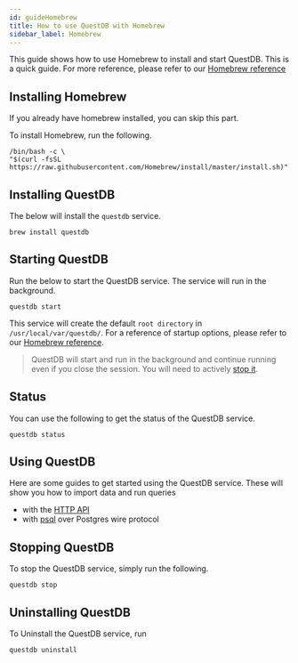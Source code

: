 ```yaml
---
id: guideHomebrew
title: How to use QuestDB with Homebrew
sidebar_label: Homebrew
---
```



This guide shows how to use Homebrew to install and start QuestDB. This is a quick guide. For more reference,
please refer to our [Homebrew reference](homebrewReference.md)

## Installing Homebrew 
If you already have homebrew installed, you can skip this part.

To install Homebrew, run the following.
```shell script
/bin/bash -c \
"$(curl -fsSL https://raw.githubusercontent.com/Homebrew/install/master/install.sh)"
```


## Installing QuestDB
The below will install the `questdb` service.
```shell script
brew install questdb
```

## Starting QuestDB

Run the below to start the QuestDB service. The service will run in the background.
```shell script
questdb start
```

This service will create the default `root directory` in `/usr/local/var/questdb/`. For a reference of startup options, 
please refer to our [Homebrew reference](homebrewReference.md).

> QuestDB will start and run in the background and continue running even if you close the session. You will need to actively [stop it](#stop).

## Status
You can use the following to get the status of the QuestDB service. 
```shell script
questdb status
```

## Using QuestDB
Here are some guides to get started using the QuestDB service. These will show you how to import data and run queries
- with the [HTTP API](guidePSQL.md)
- with [psql](guidePSQL.md) over Postgres wire protocol

## Stopping QuestDB
To stop the QuestDB service, simply run the following.
```shell script
questdb stop
```

## Uninstalling QuestDB
To Uninstall the QuestDB service, run 
```shell script
questdb uninstall
```